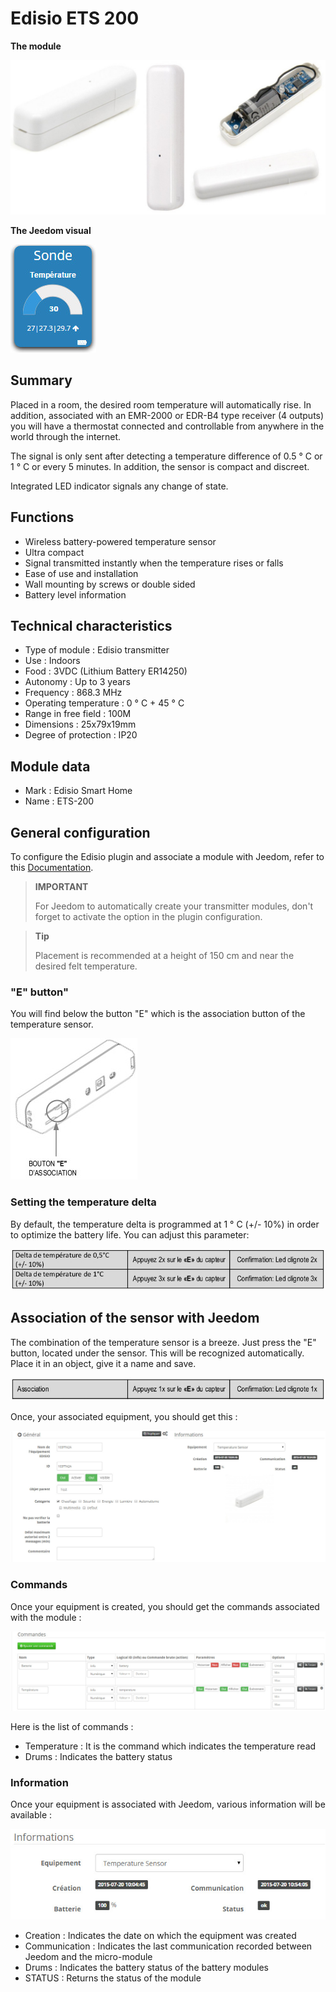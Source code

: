 # Edisio ETS 200

**The module**

![ets200.module](images/ets200/ets200.module.jpg)

**The Jeedom visual**

![ets200.vue defaut](images/ets200/ets200.vue-defaut.jpg)

## Summary

Placed in a room, the desired room temperature will automatically rise. In addition, associated with an EMR-2000 or EDR-B4 type receiver (4 outputs) you will have a thermostat connected and controllable from anywhere in the world through the internet.

The signal is only sent after detecting a temperature difference of 0.5 ° C or 1 ° C or every 5 minutes. In addition, the sensor is compact and discreet.

Integrated LED indicator signals any change of state.

## Functions

-   Wireless battery-powered temperature sensor
-   Ultra compact
-   Signal transmitted instantly when the temperature rises or falls
-   Ease of use and installation
-   Wall mounting by screws or double sided
-   Battery level information

## Technical characteristics

-   Type of module : Edisio transmitter
-   Use : Indoors
-   Food : 3VDC (Lithium Battery ER14250)
-   Autonomy : Up to 3 years
-   Frequency : 868.3 MHz
-   Operating temperature : 0 ° C + 45 ° C
-   Range in free field : 100M
-   Dimensions : 25x79x19mm
-   Degree of protection : IP20

## Module data

-   Mark : Edisio Smart Home
-   Name : ETS-200

## General configuration

To configure the Edisio plugin and associate a module with Jeedom, refer to this [Documentation](https://doc.jeedom.com/en_US/plugins/automation%20protocol/edisio/).

> **IMPORTANT**
>
> For Jeedom to automatically create your transmitter modules, don't forget to activate the option in the plugin configuration.

> **Tip**
>
> Placement is recommended at a height of 150 cm and near the desired felt temperature.

### "E" button"

You will find below the button "E" which is the association button of the temperature sensor.

![ets200.bouton e](images/ets200/ets200.bouton-e.jpg)

### Setting the temperature delta

By default, the temperature delta is programmed at 1 ° C (+/- 10%) in order to optimize the battery life. You can adjust this parameter:

![ets200.delta](images/ets200/ets200.delta.jpg)

## Association of the sensor with Jeedom

The combination of the temperature sensor is a breeze. Just press the "E" button, located under the sensor. This will be recognized automatically. Place it in an object, give it a name and save.

![ets200.association](images/ets200/ets200.association.jpg)

Once, your associated equipment, you should get this :

![ets200.general](images/ets200/ets200.general.jpg)

### Commands

Once your equipment is created, you should get the commands associated with the module :

![Commands](images/ets200/ets200.commandes.jpg)

Here is the list of commands :

-   Temperature : It is the command which indicates the temperature read
-   Drums : Indicates the battery status

### Information

Once your equipment is associated with Jeedom, various information will be available :

![Commands](images/ets200/ets200.informations.jpg)

-   Creation : Indicates the date on which the equipment was created
-   Communication : Indicates the last communication recorded between Jeedom and the micro-module
-   Drums : Indicates the battery status of the battery modules
-   STATUS : Returns the status of the module
